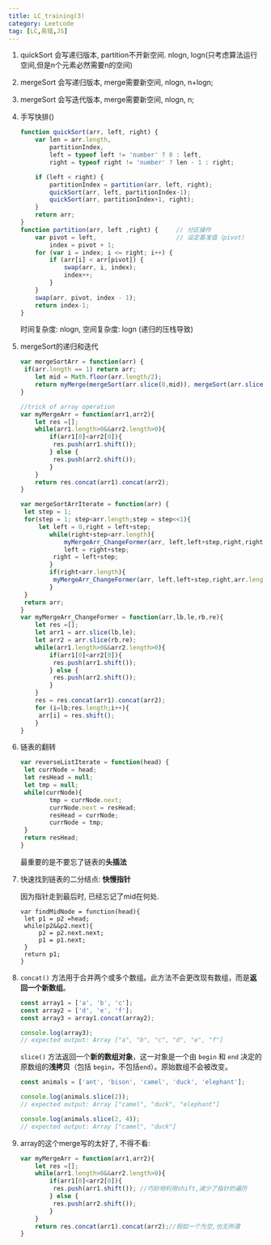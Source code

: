 ```yaml
---
title: LC_training(3)
category: Leetcode
tag: [LC,易错,JS]
---
```


1. quickSort 会写递归版本, partition不开新空间. nlogn, logn(只考虑算法运行空间,但是n个元素必然需要n的空间)

2. mergeSort 会写递归版本, merge需要新空间, nlogn, n+logn; 

3. mergeSort 会写迭代版本, merge需要新空间, nlogn, n;

   <!--more-->

4. 手写快排()

   ```js
   function quickSort(arr, left, right) {
       var len = arr.length,
           partitionIndex,
           left = typeof left != 'number' ? 0 : left,
           right = typeof right != 'number' ? len - 1 : right;
   
       if (left < right) {
           partitionIndex = partition(arr, left, right);
           quickSort(arr, left, partitionIndex-1);
           quickSort(arr, partitionIndex+1, right);
       }
       return arr;
   }
   function partition(arr, left ,right) {     // 分区操作
       var pivot = left,                      // 设定基准值（pivot）
           index = pivot + 1;
       for (var i = index; i <= right; i++) {
           if (arr[i] < arr[pivot]) {
               swap(arr, i, index);
               index++;
           }        
       }
       swap(arr, pivot, index - 1);
       return index-1;
   }
   ```

   时间复杂度: nlogn, 空间复杂度: logn (递归的压栈导致)

   

5. mergeSort的递归和迭代

   ```js
   var mergeSortArr = function(arr) {
   	if(arr.length == 1) return arr;
       let mid = Math.floor(arr.length/2);
       return myMerge(mergeSort(arr.slice(0,mid)), mergeSort(arr.slice(mid,arr.length)));
   }
   
   //trick of array operation
   var myMergeArr = function(arr1,arr2){
       let res =[];
       while(arr1.length>0&&arr2.length>0){
           if(arr1[0]<arr2[0]){
           	res.push(arr1.shift());
           } else {
           	res.push(arr2.shift());
           }
       }
       return res.concat(arr1).concat(arr2);
   }
   ```

   ```js
   var mergeSortArrIterate = function(arr) {
   	let step = 1;
   	for(step = 1; step<arr.length;step = step<<1){
   		let left = 0,right = left+step;
           while(right+step<arr.length){
               myMergeArr_ChangeFormer(arr, left,left+step,right,right+step)
               left = right+step;
           	right = left+step;
           } 
           if(right<arr.length){
           	myMergeArr_ChangeFormer(arr, left,left+step,right,arr.length);
           }
   	}
   	return arr;
   }
   var myMergeArr_ChangeFormer = function(arr,lb,le,rb,re){
       let res =[];
       let arr1 = arr.slice(lb,le);
       let arr2 = arr.slice(rb,re);
       while(arr1.length>0&&arr2.length>0){
           if(arr1[0]<arr2[0]){
           	res.push(arr1.shift());
           } else {
           	res.push(arr2.shift());
           }
       }
       res = res.concat(arr1).concat(arr2);
       for (i=lb;res.length;i++){
       	arr[i] = res.shift();
       }
   }
   
   ```

   

6. 链表的翻转

   ```js
   var reverseListIterate = function(head) {
   	let currNode = head;
   	let resHead = null;
   	let tmp = null;
   	while(currNode){
           tmp = currNode.next;
           currNode.next = resHead;
           resHead = currNode;
           currNode = tmp;
   	}
   	return resHead;
   }
   ```

   最重要的是不要忘了链表的**头插法**

7. 快速找到链表的二分结点: **快慢指针**

   因为指针走到最后时, 已经忘记了mid在何处.

   ```
   var findMidNode = function(head){
   	let p1 = p2 =head;
   	while(p2&&p2.next){
   		p2 = p2.next.next;
   		p1 = p1.next;
   	}
   	return p1;
   }
   ```

8. `concat()` 方法用于合并两个或多个数组。此方法不会更改现有数组，而是**返回一个新数组**。

   ```js
   const array1 = ['a', 'b', 'c'];
   const array2 = ['d', 'e', 'f'];
   const array3 = array1.concat(array2);
   
   console.log(array3);
   // expected output: Array ["a", "b", "c", "d", "e", "f"]
   ```

   `slice()` 方法返回一个**新的数组对象**，这一对象是一个由 `begin` 和 `end` 决定的原数组的**浅拷贝**（包括 `begin`，不包括`end`）。原始数组不会被改变。

   ```js
   const animals = ['ant', 'bison', 'camel', 'duck', 'elephant'];
   
   console.log(animals.slice(2));
   // expected output: Array ["camel", "duck", "elephant"]
   
   console.log(animals.slice(2, 4));
   // expected output: Array ["camel", "duck"]
   ```

9. array的这个merge写的太好了, 不得不看:

   ```js
   var myMergeArr = function(arr1,arr2){
       let res =[];
       while(arr1.length>0&&arr2.length>0){
           if(arr1[0]<arr2[0]){
           	res.push(arr1.shift()); //巧妙地利用shift,减少了指针的遍历
           } else {
           	res.push(arr2.shift());
           }
       }
       return res.concat(arr1).concat(arr2);//假如一个为空,也无所谓
   }
   ```

   

